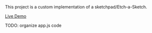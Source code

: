 This project is a custom implementation of a sketchpad/Etch-a-Sketch.

[Live Demo](https://cassoncode.github.io/etch-a-sketch/) 

TODO: organize app.js code